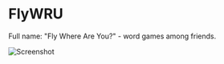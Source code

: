 # FlyWRU
Full name: "Fly Where Are You?" - word games among friends.

![Screenshot](https://i.imgur.com/rXOGAfs.png)
